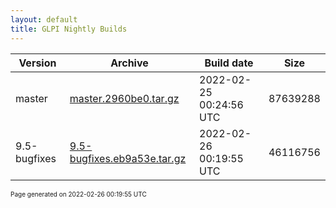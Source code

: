 ```yaml
---
layout: default
title: GLPI Nightly Builds
---
```


Version|Archive|Build date|Size
---|---|---|---
master|[master.2960be0.tar.gz](master.2960be0.tar.gz)|2022-02-25 00:24:56 UTC|87639288
9.5-bugfixes|[9.5-bugfixes.eb9a53e.tar.gz](9.5-bugfixes.eb9a53e.tar.gz)|2022-02-26 00:19:55 UTC|46116756

<font size="1">Page generated on 2022-02-26 00:19:55 UTC</font>
